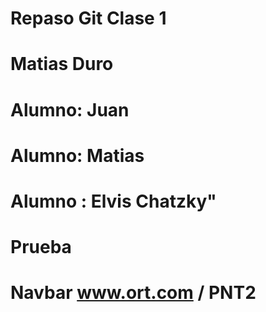 # Repaso Git Clase 1

# Matias Duro


# Alumno: Juan

# Alumno: Matias

# Alumno : Elvis Chatzky"

# Prueba

# Navbar www.ort.com / PNT2




